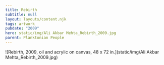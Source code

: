 ```yaml
---
title: Rebirth
subtitle: null
layout: layouts/content.njk
tags: artwork
pubdate: "2009"
hero: static/img/Ali Akbar Mehta_Rebirth_2009.jpg
parent: Planktonian People
---
```

![Rebirth, 2009, oil and acrylic on canvas, 48 x 72 in.](static/img/Ali Akbar Mehta_Rebirth_2009.jpg)